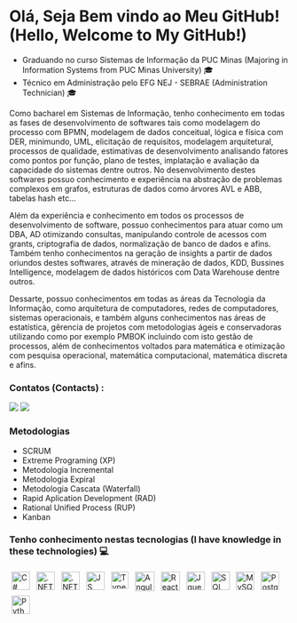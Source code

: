 
# Olá, Seja Bem vindo ao Meu GitHub! (Hello, Welcome to My GitHub!) 

 <ul>
    <li> Graduando no curso  Sistemas de Informação da PUC Minas (Majoring in Information Systems from PUC Minas University) 🎓</li>
    <li> Técnico em Administração pelo EFG NEJ - SEBRAE  (Administration Technician) 🎓 </li>
 </ul>
 
<p> Como bacharel em Sistemas de Informação, tenho conhecimento em todas as fases de desenvolvimento de softwares tais como modelagem do processo com BPMN, modelagem de dados conceitual, lógica e física com DER, minimundo, UML,  elicitação de requisitos, modelagem arquitetural, processos de qualidade, estimativas de desenvolvimento analisando fatores como pontos por função,  plano de testes, implatação e avaliação da capacidade do sistemas dentre outros. No desenvolvimento destes softwares possuo conhecimento e experiência na abstração de problemas complexos em grafos, estruturas de dados como árvores AVL e ABB, tabelas hash etc...  </p>
 
 <p> Além da experiência e conhecimento em todos os processos de desenvolvimento de software, possuo conhecimentos para atuar como um DBA, AD otimizando consultas, manipulando controle de acessos com grants, criptografia de dados, normalização  de banco de dados e afins. Também tenho conhecimentos na geração de insights  a partir de dados oriundos destes softwares, através de mineração de dados, KDD, Bussines Intelligence, modelagem de dados históricos com Data Warehouse dentre outros. </p>
 
<p> Dessarte, possuo conhecimentos em todas as áreas da Tecnologia da Informação, como arquitetura de computadores, redes de computadores, sistemas operacionais,  e também alguns conhecimentos nas áreas de estatística, gêrencia de projetos com metodologias ágeis e conservadoras utilizando como por exemplo PMBOK incluindo com isto gestão de processos, além de conhecimentos voltados para matemática e otimização com pesquisa operacional, matemática computacional, matemática discreta e afins. </p>
 
### Contatos (Contacts) :

<div>
<a href = "mailto:contato@cesarh.oncala"><img src="https://img.shields.io/badge/Gmail-D14836?style=for-the-badge&logo=gmail&logoColor=white" target="_blank"></a>
<a href="https://www.linkedin.com/in/cesaroncala" target="_blank"><img src="https://img.shields.io/badge/-LinkedIn-%230077B5?style=for-the-badge&logo=linkedin&logoColor=white" target="_blank"></a>   
</div>

  
   ### Metodologias
   - SCRUM
   - Extreme Programing (XP)
   - Metodologia Incremental
   - Metodologia Expiral
   - Metodologia Cascata (Waterfall)
   - Rapid Aplication Development (RAD)
   - Rational Unified Process (RUP)
   - Kanban
  

 ### Tenho conhecimento nestas tecnologias (I have knowledge in these technologies) 💻
<p> 
 

<img src="https://cdn.worldvectorlogo.com/logos/c--4.svg" alt="C#" height="33" style="vertical-align:top; margin:4px"> 
 
 <img src="https://cdn.worldvectorlogo.com/logos/dot-net-core-7.svg" alt=".NET" height="33" style="vertical-align:top; margin:4px"> 

  <img src="https://cdn.worldvectorlogo.com/logos/netframework-1.svg" alt=".NET" height="33" style="vertical-align:top; margin:4px"> 
 
<img src="https://cdn.worldvectorlogo.com/logos/logo-javascript.svg" alt="JS" height="33" style="vertical-align:top; margin:4px;">
  
<img src="https://cdn.worldvectorlogo.com/logos/typescript.svg" alt="Typescript" height="31" style="vertical-align:top; margin:4px;">   

   <img src="https://icons-for-free.com/iconfiles/png/512/vscode+icons+type+angular-1324451232424045372.png" alt="Angular" height="35" style="vertical-align:top; margin:4px">
 
 <img src="https://cdn.worldvectorlogo.com/logos/react-native-1.svg" alt="React Native" height="34" style="vertical-align:top; margin:4px;">   
 
 <img src="https://cdn.worldvectorlogo.com/logos/jquery-4.svg" alt="Jquery" height="33" style="vertical-align:top; margin:4px">
       
 
 <img src="https://img.favpng.com/25/1/22/microsoft-sql-server-database-microsoft-corporation-application-software-png-favpng-vTJVuHCzMsyVhv07AjTXMqwh7.jpg" alt="SQL Server" height="33" style="vertical-align:top; margin:4px;">
 
  <img src="https://cdn.worldvectorlogo.com/logos/mysql-6.svg" alt="MySQL" height="33" style="vertical-align:top; margin:4px;">


 <img src="https://cdn.worldvectorlogo.com/logos/postgresql.svg" alt="Postgree" height="33" style="vertical-align:top; margin:4px;">

 
   <img src="https://cdn4.iconfinder.com/data/icons/logos-and-brands/512/267_Python_logo-512.png" alt="Python" height="33" style="vertical-align:top; margin:4px">
 


  </p>


  


